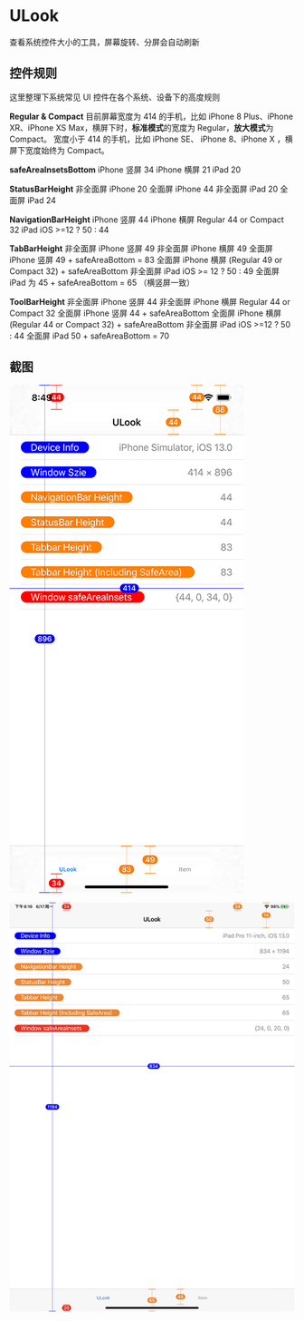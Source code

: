 # ULook
查看系统控件大小的工具，屏幕旋转、分屏会自动刷新

## 控件规则
这里整理下系统常见 UI 控件在各个系统、设备下的高度规则

**Regular & Compact**
目前屏幕宽度为 414 的手机，比如 iPhone 8 Plus、iPhone XR、iPhone XS Max，横屏下时，**标准模式**的宽度为 Regular，**放大模式**为 Compact。
宽度小于 414 的手机，比如 iPhone SE、 iPhone 8、iPhone X ，横屏下宽度始终为 Compact。

**safeAreaInsetsBottom**
iPhone 竖屏 34
iPhone 横屏 21
iPad 20

**StatusBarHeight**
非全面屏 iPhone 20
全面屏 iPhone  44
非全面屏 iPad 20
全面屏 iPad  24

**NavigationBarHeight**
iPhone 竖屏 44
iPhone 横屏 Regular  44  or Compact 32
iPad  iOS >=12 ? 50 : 44 

**TabBarHeight**
非全面屏 iPhone 竖屏    49
非全面屏 iPhone 横屏   49 
全面屏 iPhone 竖屏   49   + safeAreaBottom = 83
全面屏 iPhone 横屏  (Regular  49  or Compact  32)  + safeAreaBottom
非全面屏 iPad iOS >= 12 ? 50 : 49
全面屏 iPad 为 45 + safeAreaBottom = 65 （横竖屏一致）

**ToolBarHeight**
非全面屏 iPhone 竖屏  44
非全面屏 iPhone 横屏   Regular 44 or Compact 32
全面屏 iPhone 竖屏  44 + safeAreaBottom
全面屏 iPhone 横屏   (Regular 44 or Compact 32) + safeAreaBottom
非全面屏  iPad  iOS >=12 ? 50 : 44
全面屏     iPad   50 + safeAreaBottom = 70




## 截图
![iPhone](/ScreenShot/screenshot_iphone.png)

![iPad](/ScreenShot/screenshot_ipad.png)
